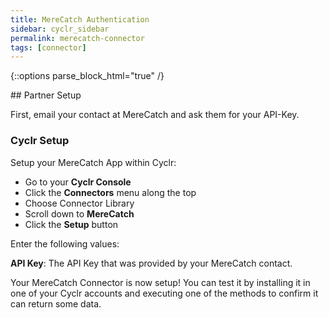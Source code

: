 ```yaml
---
title: MereCatch Authentication
sidebar: cyclr_sidebar
permalink: merecatch-connector
tags: [connector]
---
```

{::options parse_block_html="true" /}
<section class="card">
## Partner Setup

First, email your contact at MereCatch and ask them for your API-Key.

### Cyclr Setup

Setup your MereCatch App within Cyclr:

*   Go to your **Cyclr Console**
*   Click the **Connectors** menu along the top
*   Choose Connector Library
*   Scroll down to **MereCatch**
*   Click the **Setup** button

Enter the following values:

**API Key**:  The API Key that was provided by your MereCatch contact.

Your MereCatch Connector is now setup! You can test it by installing it in one of your Cyclr accounts and executing one of the methods to confirm it can return some data.

</section>
